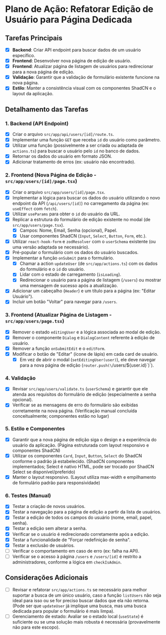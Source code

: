 # Plano de Ação: Refatorar Edição de Usuário para Página Dedicada

## Tarefas Principais

- [x] **Backend**: Criar API endpoint para buscar dados de um usuário específico.
- [x] **Frontend**: Desenvolver nova página de edição de usuário.
- [x] **Frontend**: Atualizar página de listagem de usuários para redirecionar para a nova página de edição.
- [x] **Validação**: Garantir que a validação de formulário existente funcione na nova página.
- [x] **Estilo**: Manter a consistência visual com os componentes ShadCN e o layout da aplicação.

## Detalhamento das Tarefas

### 1. Backend (API Endpoint)
- [x] Criar o arquivo `src/app/api/users/[id]/route.ts`.
- [x] Implementar uma função `GET` que receba `id` do usuário como parâmetro.
- [x] Utilizar uma função (possivelmente a ser criada ou adaptada de `actions.ts`) para buscar o usuário pelo `id` no banco de dados.
- [x] Retornar os dados do usuário em formato JSON.
- [x] Adicionar tratamento de erros (ex: usuário não encontrado).

### 2. Frontend (Nova Página de Edição - `src/app/users/[id]/page.tsx`)
- [x] Criar o arquivo `src/app/users/[id]/page.tsx`.
- [x] Implementar a lógica para buscar os dados do usuário utilizando o novo endpoint da API (`/api/users/[id]`) no carregamento da página (ex: `useEffect` com `fetch`).
- [x] Utilizar `useParams` para obter o `id` do usuário da URL.
- [x] Replicar a estrutura do formulário de edição existente no modal (de `src/app/users/page.tsx`).
    - [x] Campos: Nome, Email, Senha (opcional), Papel.
    - [x] Usar componentes ShadCN (`Input`, `Select`, `Button`, `Form`, etc.).
- [x] Utilizar `react-hook-form` e `zodResolver` com o `userSchema` existente (ou uma versão adaptada se necessário).
- [x] Pré-popular o formulário com os dados do usuário buscados.
- [x] Implementar a função `onSubmit` para o formulário.
    - [x] Chamar a action `updateUser` (de `src/app/actions.ts`) com os dados do formulário e o `id` do usuário.
    - [x] Lidar com o estado de carregamento (`isLoading`).
    - [x] Redirecionar o usuário para a página de listagem (`/users`) ou mostrar uma mensagem de sucesso após a atualização.
- [x] Adicionar um cabeçalho (`Header`) e um título para a página (ex: "Editar Usuário").
- [x] Incluir um botão "Voltar" para navegar para `/users`.

### 3. Frontend (Atualizar Página de Listagem - `src/app/users/page.tsx`)
- [x] Remover o estado `editingUser` e a lógica associada ao modal de edição.
- [x] Remover o componente `Dialog` e `DialogContent` referente à edição de usuário.
- [x] Remover a função `onSubmitEdit` e o `editForm`.
- [x] Modificar o botão de "Editar" (ícone de lápis) em cada card de usuário.
    - [x] Em vez de abrir o modal (`setEditingUser(user)`), ele deve navegar para a nova página de edição (`router.push(\`/users/\${user.id}\`)`).

### 4. Validação
- [x] Revisar `src/app/users/validate.ts` (`userSchema`) e garantir que ele atenda aos requisitos do formulário de edição (especialmente a senha opcional).
- [x] Verificar se as mensagens de erro do formulário são exibidas corretamente na nova página. (Verificação manual concluída conceitualmente; componentes estão no lugar)

### 5. Estilo e Componentes
- [x] Garantir que a nova página de edição siga o design e a experiência do usuário da aplicação. (Página estruturada com layout responsivo e componentes ShadCN)
- [x] Utilizar os componentes `Card`, `Input`, `Button`, `Select` do ShadCN conforme o padrão já estabelecido. (ShadCN componentes implementados; Select é nativo HTML, pode ser trocado por ShadCN Select se disponível/preferido)
- [x] Manter o layout responsivo. (Layout utiliza max-width e empilhamento de formulário padrão para responsividade)

### 6. Testes (Manual)
- [x] Testar a criação de novos usuários.
- [x] Testar a navegação para a página de edição a partir da lista de usuários.
- [x] Testar a edição de todos os campos do usuário (nome, email, papel, senha).
- [x] Testar a edição sem alterar a senha.
- [x] Verificar se o usuário é redirecionado corretamente após a edição.
- [x] Testar a funcionalidade de "Forçar redefinição de senha".
- [x] Testar a exclusão de usuários.
- [ ] Verificar o comportamento em caso de erro (ex: falha na API).
- [ ] Verificar se o acesso à página `/users` e `/users/[id]` é restrito a administradores, conforme a lógica em `checkIsAdmin`.

## Considerações Adicionais
- [ ] Revisar e refatorar `src/app/actions.ts` se necessário para melhor suportar a busca de um único usuário, caso a função `listUsers` não seja ideal para isso ou se for preciso buscar dados que ela não retorna. (Pode ser que `updateUser` já implique uma busca, mas uma busca dedicada para popular o formulário é mais limpa).
- [ ] Gerenciamento de estado: Avaliar se o estado local (`useState`) é suficiente ou se uma solução mais robusta é necessária (provavelmente não para este escopo). 
